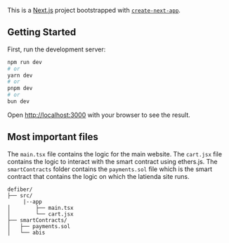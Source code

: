 This is a [Next.js](https://nextjs.org/) project bootstrapped with [`create-next-app`](https://github.com/vercel/next.js/tree/canary/packages/create-next-app).

## Getting Started

First, run the development server:

```bash
npm run dev
# or
yarn dev
# or
pnpm dev
# or
bun dev
```

Open [http://localhost:3000](http://localhost:3000) with your browser to see the result.

## Most important files

The ```main.tsx``` file contains the logic for the main website. The ```cart.jsx``` file contains the logic to interact with the smart contract using ethers.js. The ```smartContracts``` folder contains the ```payments.sol``` file which is the smart contract that contains the logic on which the latienda site runs.

```
defiber/
├── src/
     |--app
│        ├── main.tsx
│        └── cart.jsx
├── smartContracts/
│   ├── payments.sol
│   └── abis
```


